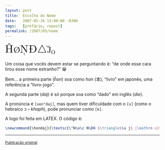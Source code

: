 ```yaml
---
layout: post
title:  Escolha do Nome
date:   2007-05-16 13:00:00 -0300
tags:   [prefácio, repost]
permalink: /2007/05/nome
---
```


<div class="text-center">
  <img src="/assets/images/hondaj.png" alt="{{ site.title }}" />
</div>

Um coisa que vocês devem estar se perguntando é: “de onde esse cara tirou esse
nome estranho?” 😁

Bem… a primeira parte (*ĥon*) soa como *hon* (本), “livro” em japonês, uma
referência a “livro-jogo”.

A segunda parte (*daj*) é só porque soa como “dado” em inglês (*die*).

A pronúncia é `[xon"daj]`, mas quem tiver dificuldade com o `[x]` (como o
hebraico כ – *khaph*), pode pronunciar como `[k]`.

A logo foi feita em LATEX. O código é:

```latex
\newcommand{\hondaj}{\textsc{\^H\o\c N\DH $\triangle$\u j$_{\mathrm o}$}}
```

--------------------------------------------------------------------------------

<div class="text-right">
  <small>
    <a href="http://khondaj.blogspot.com/2007/05/escolha-do-nome.html">
      Publicação original
    </a>
  </small>
</div>
